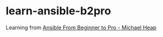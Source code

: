 # learn-ansible-b2pro
Learning from [Ansible From Beginner to Pro - Michael Heap](https://www.apress.com/us/book/9781484216606)
